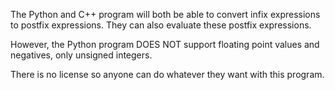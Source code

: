 The Python and C++ program will both be able to convert infix expressions to postfix expressions. They can also evaluate these postfix expressions.

However, the Python program DOES NOT support floating point values and negatives, only unsigned integers.

There is no license so anyone can do whatever they want with this program.
